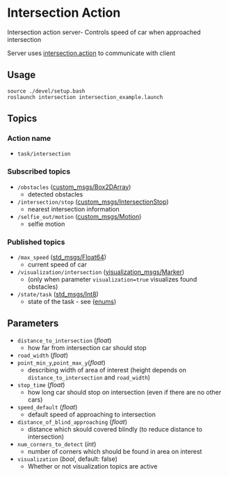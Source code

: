 # Intersection Action

Intersection action server- Controls speed of car when approached intersection

Server uses [intersection.action](./../../Shared/custom_msgs/action/intersection.action) to communicate with client

## Usage

```
source ./devel/setup.bash
roslaunch intersection intersection_example.launch
```

## Topics
### Action name
- `task/intersection`

### Subscribed topics
-  `/obstacles` ([custom_msgs/Box2DArray](./../../Shared/custom_msgs/msg/Box2DArray.msg))
   - detected obstacles
-  `/intersection/stop` ([custom_msgs/IntersectionStop](./../../Shared/custom_msgs/msg/IntersectionStop.msg))
   - nearest intersection information
-  `/selfie_out/motion` ([custom_msgs/Motion](./../../Shared/custom_msgs/msg/Motion.msg))
   - selfie motion

### Published topics
-  `/max_speed` ([std_msgs/Float64](https://docs.ros.org/api/std_msgs/html/msg/Float64.html))
   - current speed of car
-  `/visualization/intersection` ([visualization_msgs/Marker](https://docs.ros.org/api/visualization_msgs/html/msg/Marker.html))
   - (only when parameter `visualization=true` visualizes found obstacles)
-  `/state/task` ([std_msgs/Int8](https://docs.ros.org/api/std_msgs/html/msg/Int8.html))
   - state of the task - see ([enums](./../../Shared/custom_msgs/include/custom_msgs/task_enum.h))

## Parameters
-  `distance_to_intersection` (*float*)
   - how far from intersection car should stop
-  `road_width` (*float*)
-  `point_min_y`,`point_max_y`(*float*)
   - describing width of area of interest (height depends on `distance_to_intersection` and `road_width`)
-  `stop_time` (*float*)
   - how long car should stop on intersection (even if there are no other cars)
-  `speed_default` (*float*)
   - default speed of approaching to intersection
-  `distance_of_blind_approaching` (*float*)
   - distance which skould covered blindly (to reduce distance to intersection)
-  `num_corners_to_detect` (*int*)
   - number of corners which should be found in area on interest
-  `visualization` (*bool*, default: false)
   - Whether or not visualization topics are active
